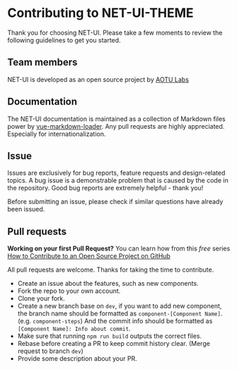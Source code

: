 
# Contributing to NET-UI-THEME

Thank you for choosing NET-UI. Please take a few moments to review the following guidelines to get you started.

## Team members

NET-UI is developed as an open source project by [AOTU Labs](https://aotu.io/)

## Documentation

The NET-UI documentation is maintained as a collection of Markdown files power by [vue-markdown-loader](https://www.npmjs.com/package/vue-markdown-loader). Any pull requests are highly appreciated. Especially for internationalization.

## Issue

Issues are exclusively for bug reports, feature requests and design-related topics. A bug issue is a demonstrable problem that is caused by the code in the repository. Good bug reports are extremely helpful - thank you!

Before submitting an issue, please check if similar questions have already been issued.

## Pull requests

**Working on your first Pull Request?** You can learn how from this *free* series
[How to Contribute to an Open Source Project on GitHub](https://egghead.io/series/how-to-contribute-to-an-open-source-project-on-github)

All pull requests are welcome. Thanks for taking the time to contribute.

- Create an issue about the features, such as new components.
- Fork the repo to your own account.
- Clone your fork.
- Create a new branch base on `dev`, if you want to add new component, the branch name should be formatted as `component-[Component Name]`. (e.g. `component-steps`) And the commit info should be formatted as `[Component Name]: Info about commit`.
- Make sure that running `npm run build` outputs the correct files.
- Rebase before creating a PR to keep commit history clear. (Merge request to branch `dev`)
- Provide some description about your PR.
